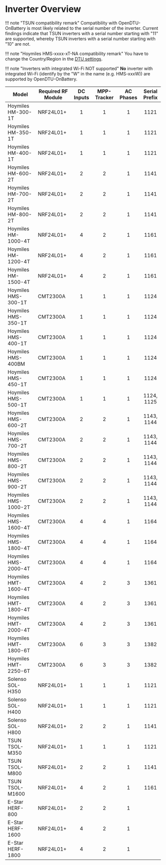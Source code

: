 # Inverter Overview

!!! note "TSUN compatibility remark"
    Compatibility with OpenDTU-OnBattery is most likely related to the serial number of the inverter. Current findings indicate that TSUN inverters with a serial number starting with "11" are supported, whereby TSUN inverters with a serial number starting with "10" are not.

!!! note "Hoymiles HMS-xxxx-xT-NA compatibility remark"
    You have to change the Country/Region in the [DTU settings](../firmware/configuration/dtu_settings.md#cmt2300a-regioncountry).

!!! note "Inverters with integrated Wi-Fi NOT supported"
    **No** inverter with integrated Wi-Fi (identify by the "W" in the name (e.g. HMS-xxxW)) are supported by OpenDTU-OnBattery.

| Model                | Required RF Module | DC Inputs | MPP-Tracker | AC Phases | Serial Prefix |
| ---------------------| ------------------ | :-------: | :---------: | :-------: | :-----------: |
| Hoymiles HM-300-1T   | NRF24L01+          | 1         | 1           | 1         | 1121          |
| Hoymiles HM-350-1T   | NRF24L01+          | 1         | 1           | 1         | 1121          |
| Hoymiles HM-400-1T   | NRF24L01+          | 1         | 1           | 1         | 1121          |
| Hoymiles HM-600-2T   | NRF24L01+          | 2         | 2           | 1         | 1141          |
| Hoymiles HM-700-2T   | NRF24L01+          | 2         | 2           | 1         | 1141          |
| Hoymiles HM-800-2T   | NRF24L01+          | 2         | 2           | 1         | 1141          |
| Hoymiles HM-1000-4T  | NRF24L01+          | 4         | 2           | 1         | 1161          |
| Hoymiles HM-1200-4T  | NRF24L01+          | 4         | 2           | 1         | 1161          |
| Hoymiles HM-1500-4T  | NRF24L01+          | 4         | 2           | 1         | 1161          |
| Hoymiles HMS-300-1T  | CMT2300A           | 1         | 1           | 1         | 1124          |
| Hoymiles HMS-350-1T  | CMT2300A           | 1         | 1           | 1         | 1124          |
| Hoymiles HMS-400-1T  | CMT2300A           | 1         | 1           | 1         | 1124          |
| Hoymiles HMS-400BM   | CMT2300A           | 1         | 1           | 1         | 1124          |
| Hoymiles HMS-450-1T  | CMT2300A           | 1         | 1           | 1         | 1124          |
| Hoymiles HMS-500-1T  | CMT2300A           | 1         | 1           | 1         | 1124, 1125    |
| Hoymiles HMS-600-2T  | CMT2300A           | 2         | 2           | 1         | 1143, 1144    |
| Hoymiles HMS-700-2T  | CMT2300A           | 2         | 2           | 1         | 1143, 1144    |
| Hoymiles HMS-800-2T  | CMT2300A           | 2         | 2           | 1         | 1143, 1144    |
| Hoymiles HMS-900-2T  | CMT2300A           | 2         | 2           | 1         | 1143, 1144    |
| Hoymiles HMS-1000-2T | CMT2300A           | 2         | 2           | 1         | 1143, 1144    |
| Hoymiles HMS-1600-4T | CMT2300A           | 4         | 4           | 1         | 1164          |
| Hoymiles HMS-1800-4T | CMT2300A           | 4         | 4           | 1         | 1164          |
| Hoymiles HMS-2000-4T | CMT2300A           | 4         | 4           | 1         | 1164          |
| Hoymiles HMT-1600-4T | CMT2300A           | 4         | 2           | 3         | 1361          |
| Hoymiles HMT-1800-4T | CMT2300A           | 4         | 2           | 3         | 1361          |
| Hoymiles HMT-2000-4T | CMT2300A           | 4         | 2           | 3         | 1361          |
| Hoymiles HMT-1800-6T | CMT2300A           | 6         | 3           | 3         | 1382          |
| Hoymiles HMT-2250-6T | CMT2300A           | 6         | 3           | 3         | 1382          |
| Solenso SOL-H350     | NRF24L01+          | 1         | 1           | 1         | 1121          |
| Solenso SOL-H400     | NRF24L01+          | 1         | 1           | 1         | 1121          |
| Solenso SOL-H800     | NRF24L01+          | 2         | 2           | 1         | 1141          |
| TSUN TSOL-M350       | NRF24L01+          | 1         | 1           | 1         | 1121          |
| TSUN TSOL-M800       | NRF24L01+          | 2         | 2           | 1         | 1141          |
| TSUN TSOL-M1600      | NRF24L01+          | 4         | 2           | 1         | 1161          |
| E-Star HERF-800      | NRF24L01+          | 2         | 2           | 1         |               |
| E-Star HERF-1600     | NRF24L01+          | 4         | 2           | 1         |               |
| E-Star HERF-1800     | NRF24L01+          | 4         | 2           | 1         |               |
